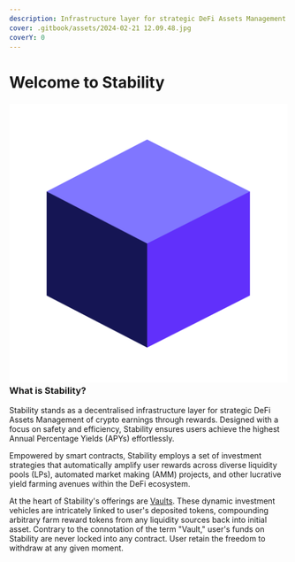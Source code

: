 ```yaml
---
description: Infrastructure layer for strategic DeFi Assets Management
cover: .gitbook/assets/2024-02-21 12.09.48.jpg
coverY: 0
---
```


# Welcome to Stability

### <img src=".gitbook/assets/Stability_logotype (1).png" alt="" data-size="line"> What is Stability?

Stability stands as a decentralised infrastructure layer for strategic DeFi Assets Management of crypto earnings through rewards. Designed with a focus on safety and efficiency, Stability ensures users achieve the highest Annual Percentage Yields (APYs) effortlessly.

Empowered by smart contracts, Stability employs a set of investment strategies that automatically amplify user rewards across diverse liquidity pools (LPs), automated market making (AMM) projects, and other lucrative yield farming avenues within the DeFi ecosystem.

At the heart of Stability's offerings are [Vaults](stability-platform/vaults/). These dynamic investment vehicles are intricately linked to user's deposited tokens, compounding arbitrary farm reward tokens from any liquidity sources back into initial asset. Contrary to the connotation of the term "Vault," user's funds on Stability are never locked into any contract. User retain the freedom to withdraw at any given moment.

